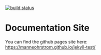 
[![build status](https://img.shields.io/badge/jekyll-build%20status-blue.svg)](https://travis-ci.org/manneohrstrom/jekyll-test)


# Documentation Site

You can find the github pages site here: https://manneohrstrom.github.io/jekyll-test/

